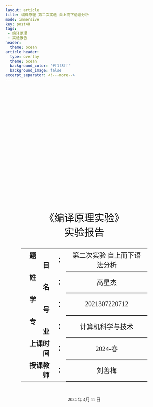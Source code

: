 ```yaml
---
layout: article
title: 编译原理 第二次实验 自上而下语法分析
mode: immersive
key: post48
tags:
 - 编译原理
 - 实验报告
header:
  theme: ocean
article_header:
  type: overlay
  theme: ocean
  background_color: '#f1f8ff'
  background_image: false
excerpt_separator: <!---more-->
---
```

 <!---more-->
<div class="cover" style="page-break-after:always;font-family:仿宋;width:100%;height:100%;border:none;margin: 0 auto;text-align:center;">
    <div style="width:80%;;margin: 0 auto;height:0;padding-bottom:25%;">
        <img src="/assets/%E7%BC%96%E8%AF%91%E5%8E%9F%E7%90%86%20%E7%AC%AC%E4%B8%80%E6%AC%A1%E5%AE%9E%E9%AA%8C%20%E8%AF%8D%E6%B3%95%E5%88%86%E6%9E%90.assets/1-538-png_6_0_0_188_115_242_92_893.024_1263-1400-0-255-1400.jpg" alt="校名" style="width:100%;"/></div>
    <br><br>
    <div style="width:40%;margin: 0 auto;height:0;padding-bottom:40%;">
        <img src="/assets/%E7%BC%96%E8%AF%91%E5%8E%9F%E7%90%86%20%E7%AC%AC%E4%B8%80%E6%AC%A1%E5%AE%9E%E9%AA%8C%20%E8%AF%8D%E6%B3%95%E5%88%86%E6%9E%90.assets/image-20240616111344139.png" alt="校徽" style="width:100%;"/></div>
    <br><br> <!---more-->
    <p style="text-align:center;font-size:24pt;margin: 0 auto">《编译原理实验》</p>
    <p style="text-align:center;font-size:24pt;margin: 0 auto">实验报告 </p>
    <br><br>
    <table style="border:none;text-align:center;width:80%;font-family:仿宋;margin: 0 auto;">
    <tbody style="font-family:仿宋;font-size:16pt;">
    	<tr style="font-weight:bold;"> 
    		<td style="width:25%;text-align:right;">题&emsp;&emsp;目</td><td style="width:5%">：</td> 
    		<td style="font-weight:normal;border-bottom: 2px solid;text-align:center;">第二次实验 自上而下语法分析</td></tr>
        <tr style="font-weight:bold;"> 
    		<td style="width:25%;text-align:right;">姓&emsp;&emsp;名</td><td style="width:5%">：</td> 
    		<td style="font-weight:normal;border-bottom: 2px solid;text-align:center;">高星杰</td></tr>
    	<tr style="font-weight:bold;"> 
    		<td style="width:25%;text-align:right;">学&emsp;&emsp;号</td><td style="width:5%">：</td> 
    		<td style="font-weight:normal;border-bottom: 2px solid;text-align:center;">2021307220712</td></tr>
        <tr style="font-weight:bold;"> 
    		<td style="width:25%;text-align:right;">专&emsp;&emsp;业</td><td style="width:5%">：</td> 
    		<td style="font-weight:normal;border-bottom: 2px solid;text-align:center;">计算机科学与技术</td></tr>
    	<tr style="font-weight:bold;"> 
    		<td style="width:25%;text-align:right;">上课时间</td><td style="width:5%">：</td> 
    		<td style="font-weight:normal;border-bottom: 2px solid;text-align:center;">2024-春</td></tr>
    	<tr style="font-weight:bold;"> 
    		<td style="width:25%;text-align:right;">授课教师</td><td style="width:5%">：</td> 
    		<td style="font-weight:normal;border-bottom: 2px solid;text-align:center;">刘善梅</td></tr>
    </tbody></table>
 		<br><br><p style="text-align:center;">2024 年 4月 11 日</p>
</div>

[TOC]



# 编译原理 第二次实验 自上而下语法分析

## 实验目的

- 能采用LL(1)分析法对一个算术表达式**(a+15)\*b**做自上而下的语法分析；
- 可自行设计一个文法，能识别类似(a+15)*b句子的语言；
- 也可基于PL/0语言的文法(完整文法参见本文档最后的附录)来做，若基于PL/0语言文法，需重点关注以下几条文法的EBNF，若不习惯看文法的巴科斯范式EBNF,可先将文法改写成常规的产生式形式P75。
- 通过设计、编制、调试一个具体的文法分析程序，深入理解LL(1)预测分析法的基本分析原理.
- 理解FIRST集、FOLLOW集的构造方法并对其加以实现，构造LL(1)预测分析表并利用分析表对语句、文法进行分析。
- 加深对的语法分析的理解

> **PL/0** **语言文法的EBNF**
>
> <程序>::=<分程序>.
>
> <分程序> ::=\[<常量说明>]\[<变量说明>][<过程说明>]<语句>
>
> <常量说明> ::=CONST<常量定义>{，<常量定义>};
>
> <常量定义> ::=<标识符>=<无符号整数>
>
> <无符号整数> ::= <数字>{<数字>}
>
> <变量说明> ::=VAR <标识符>{, <标识符>};
>
> <标识符> ::=<字母>{<字母>|<数字>}
>
> <过程说明> ::=<过程首部><分程序>{; <过程说明> };
>
> <过程首部> ::=PROCEDURE <标识符>;
>
> <语句> ::=<赋值语句>|<条件语句>|<当循环语句>|<过程调用语句>
>
> ​        |<复合语句>|<读语句><写语句>|<空>
>
> <赋值语句> ::=<标识符>:=<表达式>
>
> <复合语句> ::=BEGIN <语句> {;<语句> }END
>
> <条件语句> ::= <表达式> <关系运算符> <表达式> |ODD<表达式>
>
> <表达式> ::= [+|-]<项>{<加法运算符> <项>}
>
> <项> ::= <因子>{<乘法运算符> <因子>}
>
> <因子> ::= <标识符>|<无符号整数>| ‘(’<表达式>‘)’
>
> <加法运算符> ::= +|-
>
> <乘法运算符> ::= *|/
>
> <关系运算符> ::= =|#|<|<=|>|>=
>
> <条件语句> ::= IF <条件> THEN <语句>
>
> <过程调用语句> ::= CALL 标识符
>
> <当循环语句> ::= WHILE <条件> DO <语句>
>
> <读语句> ::= READ‘(’<标识符>{,<标识符>}‘)’
>
> <写语句> ::= WRITE‘(’<表达式>{,<表达式>}‘)’
>
> <字母> ::= a|b|…|X|Y|Z
>
> <数字> ::= 0|1|…|8|9
>
> **PL/0 语言文法的产生式**
>
> ```gfm
> E->AXF|XF
> F->AXF|@
> X->YZ
> Z->CYZ|@
> Y->b|z|(E)
> A->+|-
> C->*|/
> ```
>
> @ 代表 空



## 实验任务

> 采用预测分析法实现自上而下的语法分析；采用递归下降分析法得到的结果不得分。若自行设计的文法含左递归，要写程序消除左递归。
>
> ​    编程基础扎实的同学，强烈建议**用程序分别求解**first集和follow集，并用程序实现预测分析表；
>
> ​    编程基础非常薄弱的同学，可以人工求解first集和follow集，人工设计好预测分析表，然后直接在程序中给出手工设计好的预测分析表。
>
> ​    编程基础尚可的同学，可根据自身情况**编程求解** **first集**、**follow集**和**预测分析表**这三个部分的某些部分。（书上都有算法，建议同学们尽量用程序实现）

我实现了**用程序分别求解**first集和follow集，并用程序实现预测分析表；

### 实验完成程度

| 实现的内容             | 实现的方式                         |
| ---------------------- | ---------------------------------- |
| 求解First集            | 程序实现                           |
| 求解Follow集           | 程序实现                           |
| 求解预测分析表         | 程序实现                           |
| 判断是否是LL（1）文法  | 程序实现                           |
| 使用预测分析表进行分析 | 程序实现                           |
| 是否仅支持PL/0文法     | 否、可以输出其他文法和句子进行判断 |

##  设计思想

LL(1)语法分析器的实现相比递归下降而言复杂了很多，但概括起来程序的实现总共需要如下几步：

1. 构造非终结符的First集
2. 构造非终结符的Follow集
3. 根据First集和Follow集构造LL(1)分析表
4. 判断是否是LL（1）文法
5. 根据分析表构造分析栈逐个匹配

![img](https://hnjia00.github.io/images/%E7%BC%96%E8%AF%91%E5%8E%9F%E7%90%86/LL1%E8%AF%AD%E6%B3%95%E5%88%86%E6%9E%90/data.png)

### 1. 数据结构设计

- **字符与编号映射**：使用`map`数据结构将字符映射到编号(`gtnum`)以及编号映射到字符(`gtchar`)，方便快速查找。
- **文法集合**：使用`vector<string>`存储文法产生式集合。
- **预测分析表**：使用二维数组`table`存储预测分析表。
- **First、Follow、Select 集合**：使用字符串数组分别存储每个非终结符的First、Follow、Select集合。

### 2. 初始化与输入读取

- **读取文法规则**：通过字符串流(`stringstream`)读取预定义的文法规则、终结符和非终结符。将这些符号映射到唯一编号，并存储在相应的数据结构中。

### 3. First集合计算

- **递归计算**：对每个终结符，其First集合是其本身。对每个非终结符，递归计算其First集合，通过合并产生式右部各符号的First集合来获取。
- **合并与判断空字**：使用`Union`函数合并多个集合，并判断产生式能否推出空字。

### 4. Follow集合计算

- **初始化Follow集合**：对开始符号，其Follow集合初始化为包含终结符`#`。
- **递归获取**：遍历所有产生式，考虑右部符号的后续符号的First集合，根据能否推出空字来更新Follow集合。

### 5. Select集合计算

- **直接推出空字**：对于右部能直接推出空字的产生式，Select集合为左部符号的Follow集合。
- **合并First集合**：对其他产生式，Select集合为右部第一个符号的First集合，如果多个符号均可推出空字，则继续考虑后续符号的First集合，直到无法推出空字为止。

### 6. 预测分析表生成

- **构建表项**：根据Select集合构建预测分析表。对于能直接推出空字的产生式，使用Follow集合填表。对于其他产生式，使用First集合填表。

### 7. LL(1)文法检查

- **交集判断**：定义`intersection`函数检查两个集合是否有交集。遍历所有产生式，检查同一个非终结符的不同产生式的Select集合是否有交集。
- **结果输出**：如果有交集，则输出产生冲突的Select集合，并判定该文法不是LL(1)文法；如果所有Select集合均无交集，则判定该文法是LL(1)文法。

### 8. 句子合法性分析

- **分析过程**：定义一个`analyze`函数，通过栈模拟分析过程。初始化栈并推入起始符号和终结符。逐步从输入串中读取符号，并根据预测分析表中的指引，逐步匹配和推导输入串。
- **结果判定**：如果输入串能够完全匹配并使栈空，则输入串符合文法；否则，不符合文法。

##  算法流程

### 算法流程图

![image-20240617092002921](/assets/%E7%BC%96%E8%AF%91%E5%8E%9F%E7%90%86%20%E7%AC%AC%E4%BA%8C%E6%AC%A1%E5%AE%9E%E9%AA%8C%20%E8%87%AA%E4%B8%8A%E8%80%8C%E4%B8%8B%E8%AF%AD%E6%B3%95%E5%88%86%E6%9E%90.assets/image-20240617092002921.png)

**本次实验是先实现了对各种文法的一般算法，然后为了让itc通过，对itc 的输入格式进行了适配的，所以本质上还是可以通过输入文法来进行LL1分析的。**

### 1 获取First集

1. **初始化**：
   - 对于每个终结符，First集是其本身。
   - 初始化所有非终结符的First集为空集。
2. **处理每个产生式**：
   - 对于每个产生式$A \rightarrow \alpha$，我们从左到右处理’产生式中的每个符号。
   - 如果是终结符，直接加入 A 的First集。
   - 如果是非终结符，将该非终结符的First集（去掉空字）加入 A 的First集。
   - 如果该非终结符可以推出空字（$\epsilon$），继续处理下一个符号。
   - 如果所有符号都可以推出空字，则将空字加入 A 的First集。

### 2 获取Follow集

1. **初始化**：
   - 对于开始符号，将结束符号（#）加入其Follow集。
2. **处理每个产生式**：
   - 对于每个产生式$ A \rightarrow \alpha B \beta$，将 β\betaβ 的First集（去掉空字）加入 B 的Follow集。
   - 如果 $\beta$ 可以推出空字，将 A 的Follow集加入 B 的Follow集。
3. **迭代处理**：
   - 多次扫描所有产生式，直到所有Follow集都不再变化。

### 3 获取Select集

1. 处理每个产生式：
   - 对于每个产生式$ A \rightarrow \alpha$：
     - 如果$ \alpha$可以直接推出空字，将 A 的Follow集加入该产生式的Select集。
     - 否则，将$ \alpha$​的First集加入该产生式的Select集。、

### 4 检查LL(1)文法：

- 遍历所有产生式，检查同一个非终结符对应的不同产生式的Select集是否有交集。
- 如果有交集，说明该文法不是LL(1)文法，并输出产生冲突的Select集。
- 如果没有交集，说明该文法是LL(1)文法。

### 5 获取预测分析表

1. **初始化**：
   - 初始化预测分析表为-1，表示为空。
2. **处理每个产生式**：
   - 对于每个产生式 $A \rightarrow \alpha$
     - 对于该产生式的Select集中的每个终结符，将对应表项设置为该产生式的编号。

### 6 根据预测分析表构造分析栈并逐个匹配输入字符串

1. **初始化分析栈**：
   - 分析栈初始状态为 `#` 和开始符号。
   - 输入串在末尾加上结束符号 `#`。
2. **逐步匹配**：
   - 栈顶符号与当前输入符号进行比较。
   - 如果栈顶符号与当前输入符号相同，匹配成功，弹出栈顶符号并推进输入符号。
   - 如果栈顶符号是非终结符，查预测分析表，根据表中的产生式进行展开，即用产生式右部替换栈顶符号。
   - 如果栈顶符号是终结符且与当前输入符号不同，或者预测分析表中无对应产生式，解析失败。
   - 当栈为空且输入符号也匹配完毕时，解析成功。

### 具体流程实现

#### 1. 初始化与读取输入

```c++
void readin()
{
    stringstream datascin(datas);
    stringstream endcin(endchar);
    stringstream noendcin(noendchar);
    memset(table, -1, sizeof(table));
    gtnum['#'] = 0;
    gtchar[0] = '#';
    char x;
    do
    {
        endcin >> x;
        gtnum[x] = ++num;
        gtchar[num] = x;
    } while (endcin.peek() != '\n');
    numvt = ++num;
    gtnum['@'] = numvt; // 空，用@表示
    gtchar[num] = ('@');
    do
    {
        noendcin >> x;
        gtnum[x] = ++num;
        gtchar[num] = x;
    } while (noendcin.peek() != '\n');
    string pro;
    while (datascin >> pro && pro != "end")
    {
        string ss;
        ss += pro[0];
        for (int i = 3; i < pro.size(); i++)
        {
            if (pro[i] == '|')
            {
                proce.push_back(ss);
                ss.clear();
                ss += pro[0];
            }
            else
            {
                ss += pro[i];
            }
        }
        proce.push_back(ss);
    }
}
```

#### 2. 生成First集

```c++
void getfirst()
{
    for (int i = 1; i <= numvt; i++)
    {
        first[i] += ('0' + i);
    }
    for (int j = 0; j < proce.size(); j++)
    {
        int k = 0;
        int has_0 = 0;
        do
        {
            has_0 = 0;
            k++;
            if (k == proce[j].size())
            {
                first[gtnum[proce[j][0]]] += ('0' + numvt);
                break;
            }
            Union(first[gtnum[proce[j][0]]], get_first(gtnum[proce[j][k]], has_0));
        } while (has_0);
    }
}
```

#### 3. 生成Follow集

```c++
cpp复制代码void getfollow()
{
    Union(follow[gtnum[proce[0][0]]], "0");
    for (int j = 0; j < proce.size(); j++)
    {
        for (int jj = 1; jj < proce[j].size(); jj++)
        {
            if (gtnum[proce[j][jj]] <= numvt)
                continue;
            int k = jj;
            int has_0;
            do
            {
                has_0 = 0;
                k++;
                if (k == proce[j].size())
                {
                    Union(follow[gtnum[proce[j][jj]]], follow[gtnum[proce[j][0]]]);
                    break;
                }
                Union(follow[gtnum[proce[j][jj]]], get_first(gtnum[proce[j][k]], has_0));
            } while (has_0);
        }
    }
}
```

#### 4. 生成Select集

```c++
void getselect()
{
    for (int i = 0; i < proce.size(); i++)
    {
        if (proce[i][1] == '@')
        {
            selects[i] = follow[gtnum[proce[i][0]]];
            continue;
        }
        if (gtnum[proce[i][1]] < numvt)
        {
            selects[i] = first[gtnum[proce[i][1]]];
            continue;
        }
        int flag1 = 0;
        for (int j = 1; j < proce[i].size(); j++)
        {
            string tepf = first[gtnum[proce[i][j]]];
            int flag2 = 1;
            for (int k = 0; k < tepf.size(); k++)
            {
                if (tepf[k] == ('0' + numvt))
                {
                    flag2 = 0;
                    break;
                }
            }
            if (flag2)
            {
                Union(selects[i], tepf);
                flag1 = 0;
                break;
            }
            int has_0 = 0;
            Union(selects[i], get_first(gtnum[proce[i][j]], has_0));
            flag1 = 1;
        }
        if (flag1)
        {
            Union(selects[i], follow[gtnum[proce[i][0]]]);
        }
    }
}
```

#### 5. 检查LL(1)文法条件

```c++
bool intersection(string a, string b)
{
    for (int i = 0; i < a.size(); i++)
    {
        for (int j = 0; j < b.size(); j++)
        {
            if (a[i] == b[j])
                return 1;
        }
    }
    return 0;
}

bool check_LL1()
{
    for (int i = 0; i < proce.size(); i++)
    {
        for (int j = i + 1; j < proce.size(); j++)
        {
            if (proce[i][0] == proce[j][0])
            {
                if (intersection(selects[i], selects[j]))
                {
                    cout << "此文法不是LL(1)文法, 原因如下：" << endl;
                    cout << "select ( " << proce[i][0] << "->" << proce[i].substr(1) << " ) = ";
                    cout << "{ ";
                    for (int k = 0; k < selects[i].size(); k++)
                        cout << gtchar[selects[i][k] - '0'] << " ";
                    cout << "}" << endl;
                    cout << "select ( " << proce[j][0] << "->" << proce[j].substr(1) << " ) = ";
                    cout << "{ ";
                    for (int k = 0; k < selects[j].size(); k++)
                        cout << gtchar[selects[j][k] - '0'] << " ";
                    cout << "}" << endl;
                    cout << "两个产生式的交集不为空集！" << endl;
                    return 0;
                }
            }
        }
    }
    return 1;
}
```

#### 6. 句子合法性分析

```c++
cpp复制代码bool analyze()
{
    stack<char> sta;
    sta.push('#');
    sta.push(proce[0][0]);
    int i = 0;
    while (!sta.empty())
    {
        int cur = sta.top();
        sta.pop();
        if (cur == word[i])
        {
            i++;
        }
        else if (cur == '#')
        {
            return 1;
        }
        else if (table[gtnum[cur]][gtnum[word[i]]] != -1)
        {
            int k = table[gtnum[cur]][gtnum[word[i]]];
            for (int j = proce[k].size() - 1; j > 0; j--)
            {
                if (proce[k][j] != '@')
                    sta.push(proce[k][j]);
            }
        }
        else
        {
            return 0;
        }
    }
    return 1;
}
```

## 源程序（逐行注释）

```c++
#include <bits/stdc++.h>
#define MaxSize 200
using namespace std;

/// 定义有关数据结构体
// const int MaxSize = 200;     // 定义常量，表示数组最大长度
map<char, int> gtnum;        // 获得对应编号
map<int, char> gtchar;       // 获得对应字符
vector<string> proce;        // 定义文法集合
int table[MaxSize][MaxSize]; // 预测分析表
int num = 0;                 // 字符计数器
int numvt = 0;               // numvt是终结符的个数，
string word;                 // 存放输入的字符串
string first[MaxSize];       // 定义first集合
string follow[MaxSize];      // 定义follow集合
string selects[MaxSize];     // 定义select集合

/// 定义文法
string datas = R"(E->AXF|XF
F->AXF|@
X->YZ
Z->CYZ|@
Y->b|z|(E)
A->+|-
C->*|/
end)";
///
string endchar = R"(+ - * / ( ) b z
)";
string noendchar = R"(E F X Z Y A C
)";

/// 读入函数
void readin()
{
    stringstream datascin(datas);
    stringstream endcin(endchar);
    stringstream noendcin(noendchar);
    memset(table, -1, sizeof(table));
    gtnum['#'] = 0;
    gtchar[0] = '#';
    // cout << "请输入该文法包含的所有终结符：" << endl;
    char x;
    do
    {
        endcin >> x;
        gtnum[x] = ++num;
        gtchar[num] = x;
    } while (endcin.peek() != '\n');
    numvt = ++num;
    gtnum['@'] = numvt; // 空，用@表示
    gtchar[num] = ('@');
    // cout << "请输入该文法包含的所有非终结符：" << endl;
    do
    {
        noendcin >> x;
        gtnum[x] = ++num;
        gtchar[num] = x;
    } while (noendcin.peek() != '\n');
    // cout << "输入要判断的文法（空字用'@'表示）,以'end'结束:" << endl;
    string pro;
    while (datascin >> pro && pro != "end")
    {
        string ss;
        ss += pro[0];
        for (int i = 3; i < pro.size(); i++)
        {
            if (pro[i] == '|')
            {
                proce.push_back(ss);
                ss.clear();
                ss += pro[0];
            }
            else
            {
                ss += pro[i];
            }
        }
        proce.push_back(ss);
    }
}

/// 定义交集函数
void Union(string &a, string b) // a=a or b 取a,b交集赋值给a
{
    set<char> se;
    for (int i = 0; i < a.size(); i++)
        se.insert(a[i]);
    for (int i = 0; i < b.size(); i++)
        se.insert(b[i]);
    string ans;
    set<char>::iterator it;
    for (it = se.begin(); it != se.end(); it++)
        ans += *it;
    a = ans;
}

/// 利用dfs返回first(Vn)-@集合，并且判断vn能否推出空字
string get_first(int vn, int &has_0) // dfs:vn能推出的不含空字的vt集合，并且判断vn能否推出空字
{
    if (vn == numvt)
        has_0 = 1;
    if (vn < numvt)
        return first[vn];
    string ans;
    for (int i = 0; i < proce.size(); i++)
    {
        if (gtnum[proce[i][0]] == vn)
            ans += get_first(gtnum[proce[i][1]], has_0);
    }
    return ans;
}

/// 获得产生式
string get_proce(int i) // 由对应下标获得对应产生式。
{
    if (i < 0)
        return " "; // 无该产生式
    string ans;
    ans += proce[i][0];
    ans += "->";
    for (int j = 1; j < proce[i].size(); j++)
        ans += proce[i][j];
    return ans;
}

/// 定义first函数
void getfirst()
{
    for (int i = 1; i <= numvt; i++)
    { // 终结符，first集是其本身。
        first[i] += ('0' + i);
    }
    for (int j = 0; j < proce.size(); j++)
    { // 扫描所有产生式
        int k = 0;
        int has_0 = 0; // k扫瞄该产生式
        do
        {
            has_0 = 0;
            k++;
            if (k == proce[j].size())
            { // 推到最后一个了，则附加空字
                first[gtnum[proce[j][0]]] += ('0' + numvt);
                break;
            } // 合并之
            Union(first[gtnum[proce[j][0]]], get_first(gtnum[proce[j][k]], has_0));
        } while (has_0); // 到无法推出空字为止
    }
}

/// 定义follow函数
void getfollow()
{
    Union(follow[gtnum[proce[0][0]]], "0"); // 先添加'#'；
    for (int j = 0; j < proce.size(); j++)
    { // 扫所有产生式
        for (int jj = 1; jj < proce[j].size(); jj++)
        { // 每个非终结符的follow集
            if (gtnum[proce[j][jj]] <= numvt)
                continue; // vt无follow集
            int k = jj;
            int has_0;
            do
            {
                has_0 = 0;
                k++;
                if (k == proce[j].size())
                { // 都能推出空字，follow集=产生式左边的vn，
                    Union(follow[gtnum[proce[j][jj]]], follow[gtnum[proce[j][0]]]);
                    break;
                }
                Union(follow[gtnum[proce[j][jj]]], get_first(gtnum[proce[j][k]], has_0));
            } while (has_0);
        }
    }
}

/// 定义select函数
void getselect()
{
    // 扫描所有的产生式
    for (int i = 0; i < proce.size(); i++)
    {
        // 直接推导出空的产生式
        if (proce[i][1] == '@')
        {
            selects[i] = follow[gtnum[proce[i][0]]];
            continue;
        }
        if (gtnum[proce[i][1]] < numvt)
        {
            selects[i] = first[gtnum[proce[i][1]]];
            continue;
        }
        int flag1 = 0;
        for (int j = 1; j < proce[i].size(); j++)
        {
            string tepf = first[gtnum[proce[i][j]]];
            int flag2 = 1;
            for (int k = 0; k < tepf.size(); k++)
            {
                if (tepf[k] == ('0' + numvt))
                {
                    flag2 = 0;
                    break;
                }
            }
            if (flag2)
            {
                Union(selects[i], tepf);
                flag1 = 0;
                break;
            }
            int has_0 = 0;
            Union(selects[i], get_first(gtnum[proce[i][j]], has_0));
            flag1 = 1;
        }
        if (flag1)
        {
            Union(selects[i], follow[gtnum[proce[i][0]]]);
        }
    }
}

/// 打印first函数
void print_first()
{
    cout << endl
         << "该文法的first集如下:" << endl;
    for (int i = 1; i <= num; i++)
    {
        cout << "first (" << gtchar[i] << ") = ";
        cout << "{ ";
        for (int j = 0; j < first[i].size(); j++)
            cout << gtchar[first[i][j] - '0'] << " ";
        cout << "}" << endl;
    }
    cout << endl;
}

/// 打印follow集合
void print_follow()

{
    cout << "该文法的follow集如下：" << endl;
    for (int i = numvt + 1; i <= num; i++)
    {
        cout << "follow (" << gtchar[i] << ") = ";
        cout << "{ ";
        for (int j = 0; j < follow[i].size(); j++)
            cout << gtchar[follow[i][j] - '0'] << " ";
        cout << "}" << endl;
    }
    cout << endl;
}

/// 打印select集合
void printselect()
{
    cout << "该文法的select集如下：" << endl;
    for (int i = 0; i < proce.size(); i++)
    {
        cout << "select ( " << proce[i][0] << "->" << proce[i].substr(1) << " ) = ";
        cout << "{ ";
        for (int j = 0; j < selects[i].size(); j++)
            cout << gtchar[selects[i][j] - '0'] << " ";
        cout << "}" << endl;
    }
    cout << endl;
}

/// 定义预测分析表
void gettable() // 得预测分析表
{
    for (int i = 0; i < proce.size(); i++)
    { // 扫所有产生式
        if (proce[i][1] == '@')
        { // 直接推出空字的，特判下（follow集=产生式左边的vn中元素填）
            string flw = follow[gtnum[proce[i][0]]];
            for (int k = 0; k < flw.size(); k++)
            {
                table[gtnum[proce[i][0]]][flw[k] - '0'] = i;
            }
        }
        string temps = first[gtnum[proce[i][1]]];
        for (int j = 0; j < temps.size(); j++)
        { // 考察first集
            if (temps[j] != ('0' + numvt))
            {
                table[gtnum[proce[i][0]]][temps[j] - '0'] = i;
            }
            else
            { // 有空字的，考察follw集
                string flw = follow[gtnum[proce[i][1]]];
                for (int k = 0; k < flw.size(); k++)
                {
                    table[gtnum[proce[i][0]]][flw[k] - '0'] = i;
                }
            }
        }
    }
}

/// 打印预测分析表
void print_table()

{
    cout << endl
         << "该文法的预测分析表如下：" << endl;
    for (int i = 0; i < numvt; i++)
        cout << '\t' << gtchar[i];
    cout << endl;
    for (int i = numvt + 1; i <= num; i++)
    {
        cout << gtchar[i];
        for (int j = 0; j < numvt; j++)
        {
            cout << '\t' << get_proce(table[i][j]);
        }
        cout << endl;
    }
    cout << endl;
}

/// 判断是否有交集
bool intersection(string a, string b)
{
    for (int i = 0; i < a.size(); i++)
    {
        for (int j = 0; j < b.size(); j++)
        {
            if (a[i] == b[j])
                return 1;
        }
    }
    return 0;
}

/// 判断是否为LL(1)文法
// First集中含有ε的非终结符的Follow集与其First集交集是否为空
bool check_LL1()
{
    for (int i = 0; i < proce.size(); i++)
    {
        for (int j = i + 1; j < proce.size(); j++)
        {
            if (proce[i][0] == proce[j][0])
            {
                if (intersection(selects[i], selects[j]))
                {
                    cout << "此文法不是LL(1)文法, 原因如下：" << endl;
                    cout << "select ( " << proce[i][0] << "->" << proce[i].substr(1) << " ) = ";
                    cout << "{ ";
                    for (int k = 0; k < selects[i].size(); k++)
                        cout << gtchar[selects[i][k] - '0'] << " ";
                    cout << "}" << endl;
                    cout << "select ( " << proce[j][0] << "->" << proce[j].substr(1) << " ) = ";
                    cout << "{ ";
                    for (int k = 0; k < selects[j].size(); k++)
                        cout << gtchar[selects[j][k] - '0'] << " ";
                    cout << "}" << endl;
                    cout << "两个产生式的交集不为空集！" << endl;
                    return 0;
                }
            }
        }
    }
    // cout << "此文法是LL(1)文法" << endl;
    return 1;
}

/// 定义判断句子合法性函数
bool analyze() // 总控，分析字word的合法性，若合法，输出所有产生式。
{
    // cout << endl
    //      << "分析所得的产生式如下：" << endl;
    stack<char> sta;
    sta.push('#');
    sta.push(proce[0][0]);
    int i = 0;
    while (!sta.empty())
    {
        int cur = sta.top();
        sta.pop();
        if (cur == word[i])
        { // 是终结符，推进
            i++;
        }
        else if (cur == '#')
        { // 成功，结束
            return 1;
        }
        else if (table[gtnum[cur]][gtnum[word[i]]] != -1)
        { // 查表
            int k = table[gtnum[cur]][gtnum[word[i]]];
            // cout << proce[k][0] << "->";
            // for (int j = 1; j < proce[k].size(); j++)
            //     cout << proce[k][j];
            // cout << endl;
            for (int j = proce[k].size() - 1; j > 0; j--)
            { // 逆序入栈
                if (proce[k][j] != '@')
                    sta.push(proce[k][j]);
            }
        }
        else
        { // 失败！
            return 0;
        }
    }
    return 1;
}
string getInFomula()
{
    string res;
    string temp;
    int n = 0;
    while (cin >> temp)
    {

        if (temp[temp.size() - 2] >= '0' && temp[temp.size() - 2] <= '9')
        {
            res += 'z';
        }
        else if (temp[temp.size() - 2] >= 'a' && temp[temp.size() - 2] <= 'z')
        {
            res += 'b';
        }
        else
            res += temp[temp.size() - 2];
        n++;
    }
    return res;
}
int main()
{

    readin();    // 读入文法
    getfirst();  // 获取此文法的first集
    getfollow(); // 获取此文法的follow集
    getfollow();
    getselect(); // 获取此文法的Select集
    gettable();  // 获取预测分析表
    // print_first();  // 打印first集
    // print_follow(); // 打印follow集
    // printselect();  // 打印select集
    // 判断是否是LL(1)文法
    if (!check_LL1())
    {
        return 0;
    };
    // print_table(); // 打印此文法的预测表
    // cout << "请输入一个字符串：" << endl;
    // cin >> word;
    word = getInFomula(); // 输入要分析的字符串
    if (analyze())
        cout << "Yes,it is correct." << endl;
    else
        cout << "No,it is wrong." << endl;
    return 0;
}


```

## 调试数据

> 
>
> **样例输入**
>
> ```
> (a+15)*b
> ```
>
> **样例输出**
>
> ```pl
> (lparen,()
> (ident,a)
> (plus,+)
> (number,15)
> (rparen,))
> (times,*)
> (ident,b)
> Yes,it is correct.
> ```
>
> **运行结果**
>
> <img src="/assets/%E7%BC%96%E8%AF%91%E5%8E%9F%E7%90%86%20%E7%AC%AC%E4%BA%8C%E6%AC%A1%E5%AE%9E%E9%AA%8C%20%E8%87%AA%E4%B8%8A%E8%80%8C%E4%B8%8B%E8%AF%AD%E6%B3%95%E5%88%86%E6%9E%90.assets/image-20240617121500458.png" alt="image-20240617121500458" style="zoom:67%;" />



## 实验调试情况及体会

通过这次实验，我成功实现了LL(1)分析法进行语法分析，深刻体会到了其利用预测分析表和栈来进行符号匹配和选择产生式，从而推导出输入串语法结构的奥妙。

首先，我清晰地认识到LL(1)分析法的核心在于构建预测分析表。预测分析表由非终结符和终结符构成，通过它，我们可以根据当前栈顶符号和输入串首符号，快速确定应选择的产生式，从而进行语法推导。在实验中，我通过定义非终结符和终结符的数组，以及对预测分析表的初始化，成功构建了一个完整的预测分析表。这一步骤让我感受到逻辑推理的魅力，每一个细节都在逻辑中紧密相连，犹如编织一张精密的网。

其次，我深刻意识到LL(1)分析法对文法的严格要求。文法必须满足LL(1)的条件，即每个非终结符的每个产生式的选择集与其他产生式的选择集不能有交集，以确保在分析过程中不会出现二义性和回溯。实验中，我针对给定的文法，仔细检查每个非终结符的产生式，并根据LL(1)文法的条件进行了调整和修改。这一过程不仅让我对文法结构有了更深刻的理解，更让我感受到精益求精的追求和不断完善的动力。

在编写代码的过程中，我深入理解了LL(1)分析法的工作原理。通过构建`analyze()`函数，我实现了循环的语法分析过程。每次循环中，根据栈顶字符和输入串首字符进行匹配，并根据预测分析表选择相应的产生式。通过不断地匹配和选择产生式，逐步推导出输入串的语法结构。每一次成功匹配和推导，都让我体验到如同解谜般的成就感。

这次实验不仅让我对LL(1)分析法的应用有了更深刻的理解，还让我意识到它在编译原理中的重要性。LL(1)分析法不仅是构建抽象语法树的基石，更是生成中间代码的重要工具。通过这次实践，我不仅掌握了理论知识，更培养了严谨的思维方式和解决问题的能力。

这次实验让我真切感受到编译原理的魅力，也更加坚定了我对计算机科学的热爱。每一个细节的推敲，每一个逻辑的验证，都让我沉浸其中，乐在其中。感谢这次实验，让我在知识的海洋中遨游，收获颇丰。
